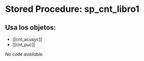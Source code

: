 # Stored Procedure: sp_cnt_libro1

## Usa los objetos:
- [[cnt_acusyc]]
- [[cnt_puc]]

*No code available.*
